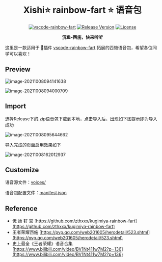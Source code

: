 <h1 align="center">
Xishi⭐️ rainbow-fart ⭐️ 语音包
</h1>

<p align="center">
  <a href="https://github.com/SaekiRaku/vscode-rainbow-fart" target="_blank" rel="noopener noreferrer"><img src="https://img.shields.io/badge/vscode--rainbow--fart-%E2%89%A5_v1.2.3-brightgreen.svg" alt="vscode-rainbow-fart" /></a>
  <a href="https://github.com/sujit-168/Xishi-rainbow-fart/releases" target="_blank" rel="noopener noreferrer"><img src="https://img.shields.io/github/v/release/zthxxx/kugimiya-rainbow-fart.svg" alt="Release Version" /></a>
  <a href="https://github.com/sujit-168/Xishi-rainbow-fart/blob/main/LICENSE" target="_blank" rel="noopener noreferrer"><img src="https://badgen.net/github/license/zthxxx/kugimiya-rainbow-fart" alt="License" /></a>
</p>

<p align="center">
  <strong>沉鱼-西施，快来听听</strong>
</p>

这里是一款适用于 🌈插件 [vscode-rainbow-fart](https://github.com/SaekiRaku/vscode-rainbow-fart) 拓展的西施语音包，希望各位同学可以喜欢！

## Preview

![image-20211008094141638](https://raw.githubusercontent.com/sujit-168/Blog-Picture/main/Typora/202110082002362.png)

![image-20211008094000709](https://raw.githubusercontent.com/sujit-168/Blog-Picture/main/Typora/202110082002515.png)



## Import

选择Release下的.zip语音包下载到本地，点击导入后，出现如下图提示即为导入成功

![image-20211008095644662](https://raw.githubusercontent.com/sujit-168/Blog-Picture/main/Typora/202110082004969.png)

导入完成的页面启用效果如下

![image-20211008162012937](https://raw.githubusercontent.com/sujit-168/Blog-Picture/main/Typora/202110082002709.png)



## Customize

语音源文件：[voices/](voices/)

语音包配置文件：[manifest.json](https://github.com/sujit-168/Xishi-rainbow-fart/blob/main/manifest.json)

## Reference

- 傲 娇 钉 宫  [https://github.com/zthxxx/kugimiya-rainbow-fart](https://github.com/zthxxx/kugimiya-rainbow-fart)
- 王者荣耀西施  [https://pvp.qq.com/web201605/herodetail/523.shtml](https://pvp.qq.com/web201605/herodetail/523.shtml)
- 史上最全《王者荣耀》语音合集  [https://www.bilibili.com/video/BV1Nt411w7M2?p=136](https://www.bilibili.com/video/BV1Nt411w7M2?p=136)

